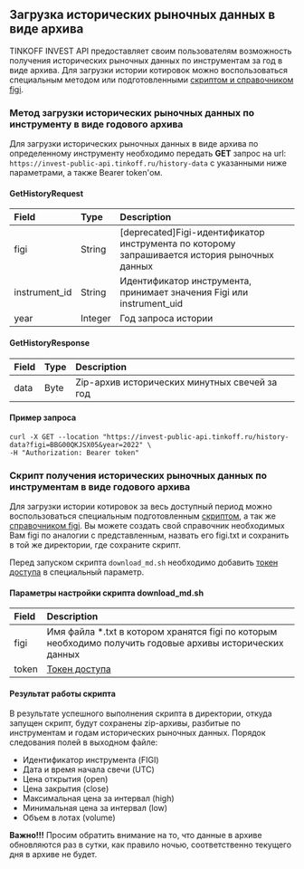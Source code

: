 ## Загрузка исторических рыночных данных в виде архива

TINKOFF INVEST API предоставляет своим пользователям возможность получения исторических рыночных данных по
инструментам за год в виде архива. Для загрузки истории котировок можно воспользоваться специальным методом или подготовленными [скриптом и справочником figi](https://github.com/RussianInvestments/investAPI/tree/main/src/marketdata).

### Метод загрузки исторических рыночных данных по инструменту в виде годового архива

Для загрузки исторических рыночных данных в виде архива по определенному инструменту необходимо передать **GET** запрос на url: `https://invest-public-api.tinkoff.ru/history-data` с указанными ниже параметрами, а также Bearer token'ом.

#### GetHistoryRequest

| Field          | Type    | Description                                                                                  |
|:---------------|:--------|:---------------------------------------------------------------------------------------------|
| figi           | String  | [deprecated]Figi-идентификатор инструмента по которому запрашивается история рыночных данных |
| instrument_id  | String  | Идентификатор инструмента, принимает значения Figi или instrument_uid                        |
| year           | Integer | Год запроса истории                                                                          |


#### GetHistoryResponse

| Field | Type   | Description                                    |
|:------|:-------|:-----------------------------------------------|
| data  | Byte   | Zip-архив исторических минутных свечей за год  |

#### Пример запроса

    curl -X GET --location "https://invest-public-api.tinkoff.ru/history-data?figi=BBG00QKJSX05&year=2022" \
    -H "Authorization: Bearer token"

### Скрипт получения исторических рыночных данных по инструментам в виде годового архива

Для загрузки истории котировок за весь доступный период можно воспользоваться специальным подготовленным [скриптом](https://github.com/RussianInvestments/investAPI/blob/main/src/marketdata/download_md.sh), а так же [справочником figi](https://github.com/RussianInvestments/investAPI/blob/main/src/marketdata/figi.txt).
Вы можете создать свой справочник необходимых Вам figi по аналогии с представленным, назвать его figi.txt и сохранить в той же директории, где сохраните скрипт.

Перед запуском скрипта `download_md.sh` необходимо добавить [токен доступа](https://tinkoff.github.io/investAPI/token) в специальный параметр.

#### Параметры настройки скрипта download_md.sh

|Field| Description                                                                                               |
| :------------- |:----------------------------------------------------------------------------------------------------------|
|figi  | Имя файла *.txt в котором хранятся figi по которым необходимо получить годовые архивы исторических данных |
|token  | [Токен доступа](https://russianinvestments.github.io/investAPI/token)                                                |


#### Результат работы скрипта

В результате успешного выполнения скрипта в директории, откуда запущен скрипт, будут сохранены zip-архивы, разбитые по инструментам и годам исторических рыночных данных.
Порядок следования полей в выходном файле:

* Идентификатор инструмента (FIGI)
* Дата и время начала свечи (UTC)
* Цена открытия (open)
* Цена закрытия (close)
* Максимальная цена за интервал (high)
* Минимальная цена за интервал (low)
* Объем в лотах (volume)


**Важно!!!** Просим обратить внимание на то, что данные в архиве обновляются раз в сутки, как правило ночью, соответственно текущего дня в архиве не будет.